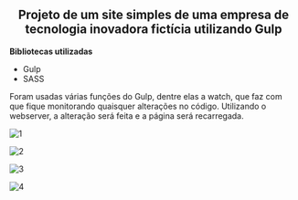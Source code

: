 <div align="center">
  <h2>Projeto de um site simples de uma empresa de tecnologia inovadora fictícia utilizando Gulp</h2>
</div>

**Bibliotecas utilizadas**
- Gulp
- SASS

Foram usadas várias funções do Gulp, dentre elas a watch, que faz com que fique monitorando quaisquer alterações no código. Utilizando o webserver, a alteração será feita e a página será recarregada.

![1](https://i.imgur.com/rtsD9WA.png)

![2](https://github.com/Tech2as/Gulp/assets/95533385/f8d27afb-31d5-4e87-a26b-976dc5def464)

![3](https://github.com/Tech2as/Gulp/assets/95533385/be67a384-eef4-43d6-a996-a2db494cac10)

![4](https://github.com/Tech2as/Gulp/assets/95533385/0947449e-cb52-4955-a01b-040e90d2db17)



